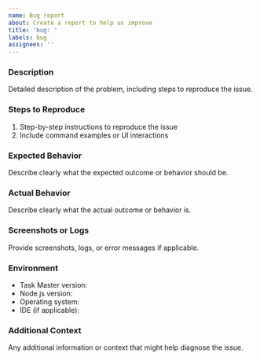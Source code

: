 ```yaml
---
name: Bug report
about: Create a report to help us improve
title: 'bug: '
labels: bug
assignees: ''
---
```


### Description

Detailed description of the problem, including steps to reproduce the issue.

### Steps to Reproduce

1. Step-by-step instructions to reproduce the issue
2. Include command examples or UI interactions

### Expected Behavior

Describe clearly what the expected outcome or behavior should be.

### Actual Behavior

Describe clearly what the actual outcome or behavior is.

### Screenshots or Logs

Provide screenshots, logs, or error messages if applicable.

### Environment

- Task Master version:
- Node.js version:
- Operating system:
- IDE (if applicable):

### Additional Context

Any additional information or context that might help diagnose the issue.
